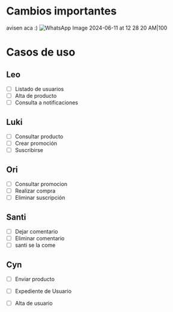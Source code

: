# Cambios importantes 
avisen aca :)
![WhatsApp Image 2024-06-11 at 12 28 20 AM|100](https://github.com/MAST0dontE/prueba/assets/70988692/fa494328-6a6b-4ff3-b37b-ca3bc61a7ad2)

# Casos de uso
## Leo
- [ ] Listado de usuarios
- [ ] Alta de producto
- [ ] Consulta a notificaciones 

## Luki
- [ ] Consultar producto
- [ ] Crear promoción
- [ ] Suscribirse 

## Ori
- [ ] Consultar promocion
- [ ] Realizar compra
- [ ] Eliminar suscripción

## Santi
- [ ] Dejar comentario
- [ ] Eliminar comentario
- [ ] santi se la come

## Cyn
- [ ] Enviar producto
- [ ] Expediente de Usuario
- [ ] Alta de usuario



